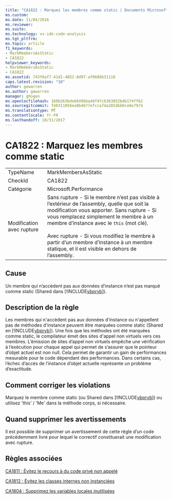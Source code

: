 ```yaml
---
title: "CA1822 : Marquez les membres comme static | Documents Microsoft"
ms.custom: 
ms.date: 11/04/2016
ms.reviewer: 
ms.suite: 
ms.technology: vs-ide-code-analysis
ms.tgt_pltfrm: 
ms.topic: article
f1_keywords:
- MarkMembersAsStatic
- CA1822
helpviewer_keywords:
- MarkMembersAsStatic
- CA1822
ms.assetid: 743f0af7-41d1-4852-8d97-af0688b31118
caps.latest.revision: "18"
author: gewarren
ms.author: gewarren
manager: ghogen
ms.openlocfilehash: 160b263bde66496bad4f4fcb363852bdb174ff62
ms.sourcegitcommit: f40311056ea0b4677efcca74a285dbb0ce0e7974
ms.translationtype: MT
ms.contentlocale: fr-FR
ms.lasthandoff: 10/31/2017
---
```

# <a name="ca1822-mark-members-as-static"></a>CA1822 : Marquez les membres comme static
|||  
|-|-|  
|TypeName|MarkMembersAsStatic|  
|CheckId|CA1822|  
|Catégorie|Microsoft.Performance|  
|Modification avec rupture|Sans rupture - Si le membre n’est pas visible à l’extérieur de l’assembly, quelle que soit la modification vous apporter. Sans rupture - Si vous remplacez simplement le membre à un membre d’instance avec le `this` (mot clé).<br /><br /> Avec rupture - Si vous modifiez le membre à partir d’un membre d’instance à un membre statique, et il est visible en dehors de l’assembly.|  
  
## <a name="cause"></a>Cause  
 Un membre qui n’accèdent pas aux données d’instance n’est pas marqué comme static (Shared dans [!INCLUDE[vbprvb](../code-quality/includes/vbprvb_md.md)]).  
  
## <a name="rule-description"></a>Description de la règle  
 Les membres qui n'accèdent pas aux données d'instance ou n'appellent pas de méthodes d'instance peuvent être marquées comme static (Shared en [!INCLUDE[vbprvb](../code-quality/includes/vbprvb_md.md)]). Une fois que les méthodes ont été marquées comme static, le compilateur émet des sites d'appel non virtuels vers ces membres. L’émission de sites d’appel non virtuels empêche une vérification à l’exécution pour chaque appel qui permet de s’assurer que le pointeur d’objet actuel est non null. Cela permet de garantir un gain de performances mesurable pour le code dépendant des performances. Dans certains cas, l’échec d’accès de l’instance d’objet actuelle représente un problème d’exactitude.  
  
## <a name="how-to-fix-violations"></a>Comment corriger les violations  
 Marquez le membre comme static (ou Shared dans [!INCLUDE[vbprvb](../code-quality/includes/vbprvb_md.md)]) ou utilisez 'this' / 'Me' dans la méthode corps, si nécessaire.  
  
## <a name="when-to-suppress-warnings"></a>Quand supprimer les avertissements  
 Il est possible de supprimer un avertissement de cette règle d’un code précédemment livré pour lequel le correctif constituerait une modification avec rupture.  
  
## <a name="related-rules"></a>Règles associées  
 [CA1811 : Évitez le recours à du code privé non appelé](../code-quality/ca1811-avoid-uncalled-private-code.md)  
  
 [CA1812 : Évitez les classes internes non instanciées](../code-quality/ca1812-avoid-uninstantiated-internal-classes.md)  
  
 [CA1804 : Supprimez les variables locales inutilisées](../code-quality/ca1804-remove-unused-locals.md)